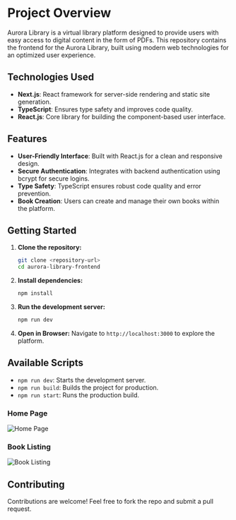 # Project Overview 

Aurora Library is a virtual library platform designed to provide users with easy access to digital content in the form of PDFs. This repository contains the frontend for the Aurora Library, built using modern web technologies for an optimized user experience.

## Technologies Used

- **Next.js**: React framework for server-side rendering and static site generation.
- **TypeScript**: Ensures type safety and improves code quality.
- **React.js**: Core library for building the component-based user interface.

## Features

- **User-Friendly Interface**: Built with React.js for a clean and responsive design.
- **Secure Authentication**: Integrates with backend authentication using bcrypt for secure logins.
- **Type Safety**: TypeScript ensures robust code quality and error prevention.
- **Book Creation**: Users can create and manage their own books within the platform. 


## Getting Started

1. **Clone the repository:**
   ```bash
   git clone <repository-url>
   cd aurora-library-frontend
   ```
2. **Install dependencies:**
   ```bash
   npm install
   ```
3. **Run the development server:**
   ```bash
   npm run dev
   ```
4. **Open in Browser:**
   Navigate to `http://localhost:3000` to explore the platform.

## Available Scripts

- `npm run dev`: Starts the development server.
- `npm run build`: Builds the project for production.
- `npm run start`: Runs the production build.


### Home Page
![Home Page](public/screenshots/homepage.png)

### Book Listing
![Book Listing](public/screenshots/booklisting.png)

## Contributing

Contributions are welcome! Feel free to fork the repo and submit a pull request.


